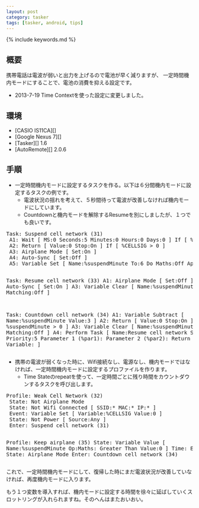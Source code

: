 ```yaml
---
layout: post
category: tasker
tags: [tasker, android, tips]
---
```

{% include keywords.md %}

## 概要

携帯電話は電波が弱いと出力を上げるので電池が早く減りますが、
一定時間機内モードにすることで、電池の消費を抑える設定です。

* 2013-7-19 Time Contextを使った設定に変更しました。

## 環境

* [CASIO IS11CA][]
* [Google Nexus 7][]
* [Tasker][] 1.6
* [AutoRemote][] 2.0.6

## 手順

<ul>
<li/>一定時間機内モードに設定するタスクを作る。以下は６分間機内モードに設定するタスクの例です。<ul>
<li>電波状況の揺れを考えて、５秒間待って電波が改善しなければ機内モードにしています。</li>
<li>Countdownと機内モードを解除するResumeを別にしましたが、１つでも良いです。</li>
</ul>
</ul>
<pre>Task: Suspend cell network (31)
 A1: Wait [ MS:0 Seconds:5 Minutes:0 Hours:0 Days:0 ] If [ %CELLSIG = 0 ]
 A2: Return [ Value:0 Stop:On ] If [ %CELLSIG &gt; 0 ]
 A3: Airplane Mode [ Set:On ] 
 A4: Auto-Sync [ Set:Off ] 
 A5: Variable Set [ Name:%suspendMinute To:6 Do Maths:Off Append:Off ] If [ %suspendMinute ! Set ]

Task: Resume cell network (33)
 A1: Airplane Mode [ Set:Off ] 
 A2: Auto-Sync [ Set:On ] 
 A3: Variable Clear [ Name:%suspendMinute Pattern Matching:Off ] 

Task: Countdown cell network (34)
 A1: Variable Subtract [ Name:%suspendMinute Value:3 ] 
 A2: Return [ Value:0 Stop:On ] If [ %suspendMinute &gt; 0 ]
 A3: Variable Clear [ Name:%suspendMinute Pattern Matching:Off ] 
 A4: Perform Task [ Name:Resume cell network Stop:Off Priority:5 Parameter 1 (%par1): Parameter 2 (%par2): Return Value Variable: ] 
</pre>
<ul>
<li/>携帯の電波が弱くなった時に、Wifi接続なし、電源なし、機内モードではなければ、一定時間機内モードに設定するプロファイルを作ります。<ul>
<li>Time Stateのrepeatを使って、一定時間ごとに残り時間をカウントダウンするタスクを呼び出します。</li>
</ul>
</ul>
<pre>Profile: Weak Cell Network (32)
 State: Not Airplane Mode
 State: Not Wifi Connected [ SSID:* MAC:* IP:* ]
 Event: Variable Set [ Variable:%CELLSIG Value:0 ]
 State: Not Power [ Source:Any ]
 Enter: Suspend cell network (31)

Profile: Keep airplane (35)
 State: Variable Value [ Name:%suspendMinute Op:Maths: Greater Than Value:0 ]
 Time: Every 3m
 State: Airplane Mode
 Enter: Countdown cell network (34)
</pre>
<p>これで、一定時間機内モードにして、復帰した時にまだ電波状況が改善していなければ、再度機内モードに入ります。</p>
<p>もう１つ変数を導入すれば、機内モードに設定する時間を徐々に延ばしていくスロットリングが入れられますね。そのへんはまたおいおい。</p>

